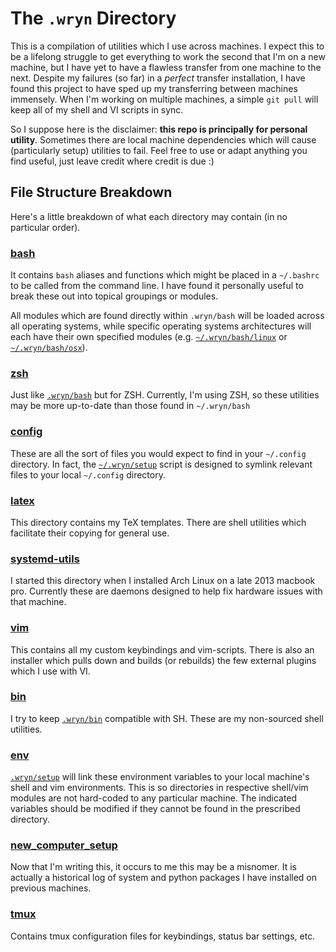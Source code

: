 # The `.wryn` Directory

This is a compilation of utilities which I use across machines.
I expect this to be a lifelong struggle to get everything to work the second that I'm on a new machine, but I have yet to have a flawless transfer from one machine to the next.
Despite my failures (so far) in a *perfect* transfer installation, I have found this project to have sped up my transferring between machines immensely.
When I'm working on multiple machines, a simple `git pull` will keep all of my shell and VI scripts in sync.

So I suppose here is the disclaimer: **this repo is principally for personal utility**.
Sometimes there are local machine dependencies which will cause (particularly setup) utilities to fail.
Feel free to use or adapt anything you find useful, just leave credit where credit is due :)

## File Structure Breakdown

Here's a little breakdown of what each directory may contain (in no particular order).

### [bash](./bash)
It contains `bash` aliases and functions which might be placed in a `~/.bashrc` to be called from the command line.
I have found it personally useful to break these out into topical groupings or modules.

All modules which are found directly within `.wryn/bash` will be loaded across all operating systems, while specific operating systems architectures will each have their own specified modules (e.g. [`~/.wryn/bash/linux`](./bash/linux) or [`~/.wryn/bash/osx`](./bash/osx)).

### [zsh](./zsh)
Just like [`.wryn/bash`](./bash) but for ZSH.
Currently, I'm using ZSH, so these utilities may be more up-to-date than those found in `~/.wryn/bash`

### [config](./config)
These are all the sort of files you would expect to find in your `~/.config` directory.
In fact, the [`~/.wryn/setup`](./setup) script is designed to symlink relevant files to your local `~/.config` directory.

### [latex](./latex)
This directory contains my TeX templates.
There are shell utilities which facilitate their copying for general use.


### [systemd-utils](./systemd-utils)
I started this directory when I installed Arch Linux on a late 2013 macbook pro.
Currently these are daemons designed to help fix hardware issues with that machine.

### [vim](./vim)
This contains all my custom keybindings and vim-scripts.
There is also an installer which pulls down and builds (or rebuilds) the few external plugins which I use with VI.

### [bin](./bin)
I try to keep [`.wryn/bin`](./bin) compatible with SH.
These are my non-sourced shell utilities.

### [env](./env)
[`.wryn/setup`](./setup) will link these environment variables to your local machine's shell and vim environments.
This is so directories in respective shell/vim modules are not hard-coded to any particular machine.
The indicated variables should be modified if they cannot be found in the prescribed directory.

### [new_computer_setup](./new_computer_setup)
Now that I'm writing this, it occurs to me this may be a misnomer.
It is actually a historical log of system and python packages I have installed on previous machines.

### [tmux](./tmux)
Contains tmux configuration files for keybindings, status bar settings, etc.
